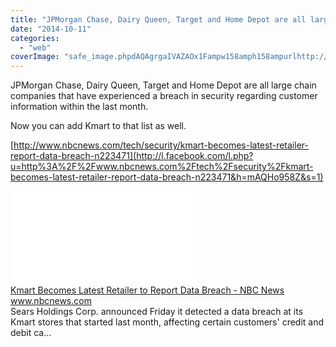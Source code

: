 ```yaml
---
title: "JPMorgan Chase, Dairy Queen, Target and Home Depot are all large chain companies..."
date: "2014-10-11"
categories: 
  - "web"
coverImage: "safe_image.phpdAQAgrgaIVAZAOx1Fampw158amph158ampurlhttp://media4.s-nbcnews.com/i/newscms/2014_41/711536/141010-kmart-kns-1900_4ad27b1b0d0b642fa6297cad53b83dc9.jpg"
---
```


JPMorgan Chase, Dairy Queen, Target and Home Depot are all large chain companies that have experienced a breach in security regarding customer information within the last month.  
  
Now you can add Kmart to that list as well.  
  
[http://www.nbcnews.com/tech/security/kmart-becomes-latest-retailer-report-data-breach-n223471](http://l.facebook.com/l.php?u=http%3A%2F%2Fwww.nbcnews.com%2Ftech%2Fsecurity%2Fkmart-becomes-latest-retailer-report-data-breach-n223471&h=mAQHo958Z&s=1)  
  
[![](images/safe_image.php?d=AQAgrgaIVAZAOx1F&w=158&h=158&url=http%3A%2F%2Fmedia4.s-nbcnews.com%2Fi%2Fnewscms%2F2014_41%2F711536%2F141010-kmart-kns-1900_4ad27b1b0d0b642fa6297cad53b83dc9.jpg)](http://l.facebook.com/l.php?u=http%3A%2F%2Fwww.nbcnews.com%2Ftech%2Fsecurity%2Fkmart-becomes-latest-retailer-report-data-breach-n223471&h=4AQFVhFjz&s=1)  
[Kmart Becomes Latest Retailer to Report Data Breach - NBC News](http://l.facebook.com/l.php?u=http%3A%2F%2Fwww.nbcnews.com%2Ftech%2Fsecurity%2Fkmart-becomes-latest-retailer-report-data-breach-n223471&h=bAQHB2f2-&s=1)  
www.nbcnews.com  
Sears Holdings Corp. announced Friday it detected a data breach at its Kmart stores that started last month, affecting certain customers' credit and debit ca...
